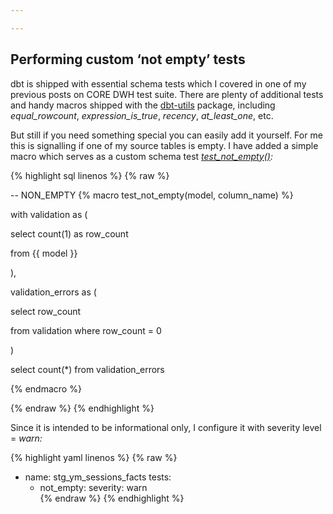 ```yaml
---

---
```

## Performing custom ‘not empty’ tests

dbt is shipped with essential schema tests which I covered in one of my previous posts on CORE DWH test suite. There are plenty of additional tests and handy macros shipped with the [dbt-utils](https://github.com/fishtown-analytics/dbt-utils) package, including _equal_rowcount_, _expression_is_true_, _recency_, _at_least_one_, etc.

But still if you need something special you can easily add it yourself. For me this is signalling if one of my source tables is empty. I have added a simple macro which serves as a custom schema test [_test_not_empty()_](https://github.com/kzzzr/mybi-dbt-core/blob/master/macros/schema_tests.sql)_:_

{% highlight sql linenos %}
{% raw %}

-- NON_EMPTY
{% macro test_not_empty(model, column_name) %}
 
with validation as (
 
   select
       count(1) as row_count
 
   from {{ model }}
 
),
 
validation_errors as (
 
   select
       row_count
 
   from validation
   where row_count = 0
 
)
 
select count(*)
from validation_errors
 
{% endmacro %}

{% endraw %}
{% endhighlight %}

Since it is intended to be informational only, I configure it with severity level = _warn:_

{% highlight yaml linenos %}
{% raw %}
  - name: stg_ym_sessions_facts
     tests:
       - not_empty:
           severity: warn           
{% endraw %}
{% endhighlight %}